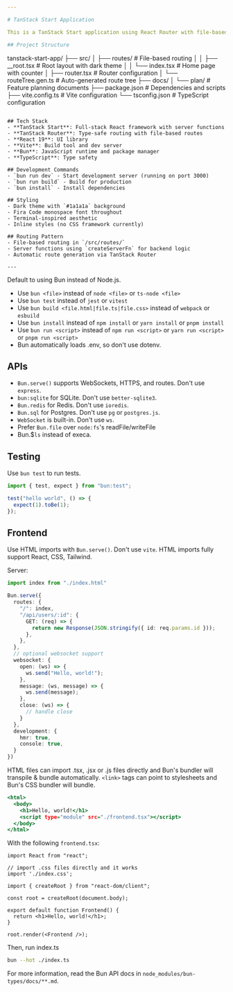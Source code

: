 ```yaml
---

# TanStack Start Application

This is a TanStack Start application using React Router with file-based routing and server functions.

## Project Structure

```
tanstack-start-app/
├── src/
│   ├── routes/           # File-based routing
│   │   ├── __root.tsx   # Root layout with dark theme
│   │   └── index.tsx    # Home page with counter
│   ├── router.tsx       # Router configuration
│   └── routeTree.gen.ts # Auto-generated route tree
├── docs/
│   └── plan/           # Feature planning documents
├── package.json        # Dependencies and scripts
├── vite.config.ts      # Vite configuration
└── tsconfig.json       # TypeScript configuration
```

## Tech Stack
- **TanStack Start**: Full-stack React framework with server functions
- **TanStack Router**: Type-safe routing with file-based routes
- **React 19**: UI library
- **Vite**: Build tool and dev server
- **Bun**: JavaScript runtime and package manager
- **TypeScript**: Type safety

## Development Commands
- `bun run dev` - Start development server (running on port 3000)
- `bun run build` - Build for production
- `bun install` - Install dependencies

## Styling
- Dark theme with `#1a1a1a` background
- Fira Code monospace font throughout
- Terminal-inspired aesthetic
- Inline styles (no CSS framework currently)

## Routing Pattern
- File-based routing in `/src/routes/`
- Server functions using `createServerFn` for backend logic
- Automatic route generation via TanStack Router

---
```


Default to using Bun instead of Node.js.

- Use `bun <file>` instead of `node <file>` or `ts-node <file>`
- Use `bun test` instead of `jest` or `vitest`
- Use `bun build <file.html|file.ts|file.css>` instead of `webpack` or `esbuild`
- Use `bun install` instead of `npm install` or `yarn install` or `pnpm install`
- Use `bun run <script>` instead of `npm run <script>` or `yarn run <script>` or `pnpm run <script>`
- Bun automatically loads .env, so don't use dotenv.

## APIs

- `Bun.serve()` supports WebSockets, HTTPS, and routes. Don't use `express`.
- `bun:sqlite` for SQLite. Don't use `better-sqlite3`.
- `Bun.redis` for Redis. Don't use `ioredis`.
- `Bun.sql` for Postgres. Don't use `pg` or `postgres.js`.
- `WebSocket` is built-in. Don't use `ws`.
- Prefer `Bun.file` over `node:fs`'s readFile/writeFile
- Bun.$`ls` instead of execa.

## Testing

Use `bun test` to run tests.

```ts#index.test.ts
import { test, expect } from "bun:test";

test("hello world", () => {
  expect(1).toBe(1);
});
```

## Frontend

Use HTML imports with `Bun.serve()`. Don't use `vite`. HTML imports fully support React, CSS, Tailwind.

Server:

```ts#index.ts
import index from "./index.html"

Bun.serve({
  routes: {
    "/": index,
    "/api/users/:id": {
      GET: (req) => {
        return new Response(JSON.stringify({ id: req.params.id }));
      },
    },
  },
  // optional websocket support
  websocket: {
    open: (ws) => {
      ws.send("Hello, world!");
    },
    message: (ws, message) => {
      ws.send(message);
    },
    close: (ws) => {
      // handle close
    }
  },
  development: {
    hmr: true,
    console: true,
  }
})
```

HTML files can import .tsx, .jsx or .js files directly and Bun's bundler will transpile & bundle automatically. `<link>` tags can point to stylesheets and Bun's CSS bundler will bundle.

```html#index.html
<html>
  <body>
    <h1>Hello, world!</h1>
    <script type="module" src="./frontend.tsx"></script>
  </body>
</html>
```

With the following `frontend.tsx`:

```tsx#frontend.tsx
import React from "react";

// import .css files directly and it works
import './index.css';

import { createRoot } from "react-dom/client";

const root = createRoot(document.body);

export default function Frontend() {
  return <h1>Hello, world!</h1>;
}

root.render(<Frontend />);
```

Then, run index.ts

```sh
bun --hot ./index.ts
```

For more information, read the Bun API docs in `node_modules/bun-types/docs/**.md`.
